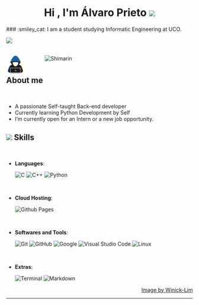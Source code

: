 <h1 align="center"><b>Hi , I'm Álvaro Prieto </b><img src="https://media.giphy.com/media/hvRJCLFzcasrR4ia7z/giphy.gif" width="35"></h1>
### :smiley_cat: I am a student studying Informatic Engineering at UCO.

<a href="https://www.youtube.com/watch?v=aKWFhi8KnJg"><img src="https://user-images.githubusercontent.com/73097560/115834477-dbab4500-a447-11eb-908a-139a6edaec5c.gif"></a>
<div>

<img align="right" width="400" alt="Shimarin" src="https://images-wixmp-ed30a86b8c4ca887773594c2.wixmp.com/f/0a6ab302-0ed5-4807-9930-65550db72727/dfdgfzs-3f402288-be99-437d-9346-2ecf6861050f.jpg?token=eyJ0eXAiOiJKV1QiLCJhbGciOiJIUzI1NiJ9.eyJzdWIiOiJ1cm46YXBwOjdlMGQxODg5ODIyNjQzNzNhNWYwZDQxNWVhMGQyNmUwIiwiaXNzIjoidXJuOmFwcDo3ZTBkMTg4OTgyMjY0MzczYTVmMGQ0MTVlYTBkMjZlMCIsIm9iaiI6W1t7InBhdGgiOiJcL2ZcLzBhNmFiMzAyLTBlZDUtNDgwNy05OTMwLTY1NTUwZGI3MjcyN1wvZGZkZ2Z6cy0zZjQwMjI4OC1iZTk5LTQzN2QtOTM0Ni0yZWNmNjg2MTA1MGYuanBnIn1dXSwiYXVkIjpbInVybjpzZXJ2aWNlOmZpbGUuZG93bmxvYWQiXX0.R_FVDriCx7L7hBLrZO9ES1f186t_E1GpnV5g3e_Whs4"/>

## <picture><img src = "https://github.com/0xAbdulKhalid/0xAbdulKhalid/raw/main/assets/mdImages/about_me.gif" width = 50px></picture> **About me**
<br>

- A passionate Self-taught Back-end developer
- Currently learning Python Development by Self
- I’m currently open for an Intern or a new job opportunity.
  
## <img src="https://media2.giphy.com/media/QssGEmpkyEOhBCb7e1/giphy.gif?cid=ecf05e47a0n3gi1bfqntqmob8g9aid1oyj2wr3ds3mg700bl&rid=giphy.gif" width ="25"><b> Skills</b>
<br>

<p align="center">

- **Languages**:
    
    ![C](https://img.shields.io/badge/C%20-%232370ED.svg?style=for-the-badge&logo=c&logoColor=white)    ![C++](https://img.shields.io/badge/C++%20-%2300599C.svg?style=for-the-badge&logo=c%2B%2B&logoColor=white)    ![Python](https://img.shields.io/badge/Python%20-%2314354C.svg?style=for-the-badge&logo=python&logoColor=white)

<br>

- **Cloud Hosting**:

    ![Github Pages](https://img.shields.io/badge/GitHub%20Pages-%23327FC7.svg?style=for-the-badge&logo=github&logoColor=white)
    
<br>

- **Softwares and Tools**:

    ![Git](https://img.shields.io/badge/git-%23F05033.svg?style=for-the-badge&logo=git&logoColor=white)    ![GitHub](https://img.shields.io/badge/github-%23121011.svg?style=for-the-badge&logo=github&logoColor=white)    ![Google](https://img.shields.io/badge/google-%234285F4.svg?style=for-the-badge&logo=google&logoColor=white)    ![Visual Studio Code](https://img.shields.io/badge/Visual%20Studio%20Code-0078d7.svg?style=for-the-badge&logo=visual-studio-code&logoColor=white)    ![Linux](https://img.shields.io/badge/Linux-FCC624?style=for-the-badge&logo=linux&logoColor=black) 

<br>

- **Extras**:

    ![Terminal](https://img.shields.io/badge/Terminal-%23054020?style=for-the-badge&logo=gnu-bash&logoColor=white)
    ![Markdown](https://img.shields.io/badge/markdown-%23000000.svg?style=for-the-badge&logo=markdown&logoColor=white)   


</p>

  
<div align="right">
<a href="https://www.pixiv.net/en/users/11963288/artworks">Image by Winick-Lim</a>
  </div>
  </div>

------

